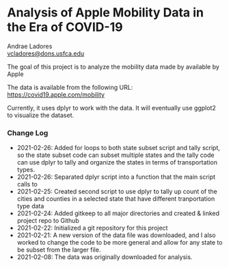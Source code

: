 # Analysis of Apple Mobility Data in the Era of COVID-19

Andrae Ladores  
vcladores@dons.usfca.edu  

The goal of this project is to analyze the mobility data made by available by Apple

The data is available from the following URL:
https://covid19.apple.com/mobility

Currently, it uses dplyr to work with the data. It will eventually use ggplot2 to visualize the dataset. 

### Change Log

* 2021-02-26: Added for loops to both state subset script and tally script, so the state subset code can subset multiple states and the tally code can use dplyr to tally and organize the states in terms of transportation types. 
* 2021-02-26: Separated dplyr script into a function that the main script calls to
* 2021-02-25: Created second script to use dplyr to tally up count of the cities and counties in a selected state that have different tranportation type data
* 2021-02-24: Added gitkeep to all major directories and created & linked project repo to Github
* 2021-02-22: Initialized a git repository for this project
* 2021-02-21: A new version of the data file was downloaded, and I also worked to change the code to be more general and allow for any state to be subset from the larger file.
* 2021-02-08: The data was originally downloaded for analysis.
